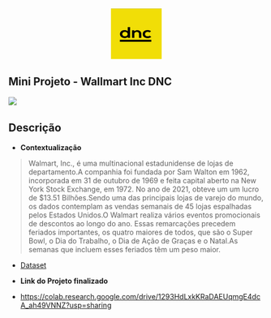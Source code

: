 <center><img src="dnc.png" height="100"  width="100"></center>

## Mini Projeto - Wallmart Inc DNC

[![](https://img.shields.io/pypi/status/ok)](https://travis-ci.org/joemccann/dillinger)
## Descrição

- **Contextualização**
>Walmart, Inc., é uma multinacional estadunidense de lojas de departamento.A companhia foi fundada por Sam Walton em 1962, incorporada em 31 de outubro de 1969 e feita capital aberto na New York Stock Exchange, em 1972. No ano de 2021, obteve um um lucro de $13.51 Bilhões.Sendo uma das principais lojas de varejo do mundo, os dados contemplam as vendas semanais de 45 lojas espalhadas pelos Estados Unidos.O Walmart realiza vários eventos promocionais de descontos ao longo do ano. Essas remarcações precedem feriados importantes, os quatro maiores de todos, que são o Super Bowl, o Dia do Trabalho, o Dia de Ação de Graças e o Natal.As semanas que incluem esses feriados têm um peso maior.

- [Dataset](https://colab.research.google.com/drive/1r3kzt1ymSb6YuJ4vqrO-ib3lqTlr-dQx?usp=sharing)

- **Link do Projeto finalizado**
- https://colab.research.google.com/drive/1293HdLxkKRaDAEUqmgE4dcA_ah49VNNZ?usp=sharing





